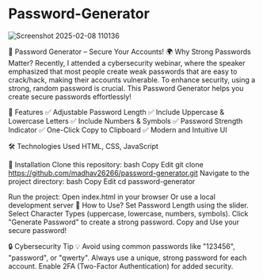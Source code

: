 # Password-Generator    
![Screenshot 2025-02-08 110136](https://github.com/user-attachments/assets/be60fa65-1029-48b1-a6a5-c26695c44e03)



🔐 Password Generator – Secure Your Accounts!
🌍 Why Strong Passwords Matter?
Recently, I attended a cybersecurity webinar, where the speaker emphasized that most people create weak passwords that are easy to crack/hack, making their accounts vulnerable. To enhance security, using a strong, random password is crucial. This Password Generator helps you create secure passwords effortlessly!


🚀 Features
✅ Adjustable Password Length
✅ Include Uppercase & Lowercase Letters
✅ Include Numbers & Symbols
✅ Password Strength Indicator
✅ One-Click Copy to Clipboard
✅ Modern and Intuitive UI

🛠️ Technologies Used
HTML, CSS, JavaScript

🔧 Installation
Clone this repository:
bash
Copy
Edit
git clone https://github.com/madhav26266/password-generator.git
Navigate to the project directory:
bash
Copy
Edit
cd password-generator

Run the project:
Open index.html in your browser
Or use a local development server
🎯 How to Use?
Set Password Length using the slider.
Select Character Types (uppercase, lowercase, numbers, symbols).
Click "Generate Password" to create a strong password.
Copy and Use your secure password!

🔒 Cybersecurity Tip
💡 Avoid using common passwords like "123456", "password", or "qwerty". Always use a unique, strong password for each account. Enable 2FA (Two-Factor Authentication) for added security.
